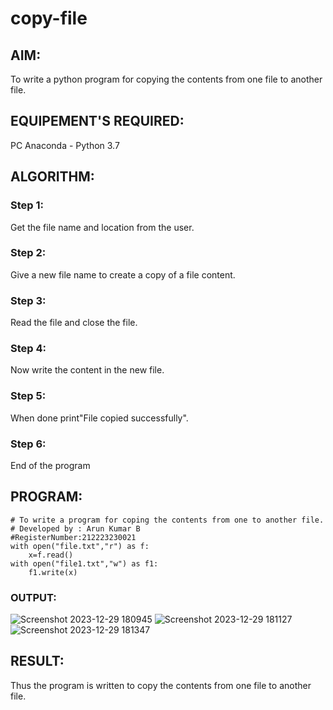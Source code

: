 # copy-file
## AIM:
To write a python program for copying the contents from one file to another file.
## EQUIPEMENT'S REQUIRED: 
PC
Anaconda - Python 3.7
## ALGORITHM: 
### Step 1: 
Get the file name and location from the user.
### Step 2: 
Give a new file name to create a copy of a file content.
### Step 3:
 Read the file and close the file.
### Step 4: 
Now write the content in the new file.
### Step 5:
 When done print"File copied successfully".
### Step 6: 
End of the program

## PROGRAM:
```
# To write a program for coping the contents from one to another file.
# Developed by : Arun Kumar B
#RegisterNumber:212223230021
with open("file.txt","r") as f:
    x=f.read()
with open("file1.txt","w") as f1:
    f1.write(x)
```
### OUTPUT:
![Screenshot 2023-12-29 180945](https://github.com/Arun2005-create/copy-file/assets/138849356/a3e3021f-6acc-47e8-8247-deaf13ccc44b)
![Screenshot 2023-12-29 181127](https://github.com/Arun2005-create/copy-file/assets/138849356/a27aa0b2-98aa-4b7f-9b48-4c3151bb9852)
![Screenshot 2023-12-29 181347](https://github.com/Arun2005-create/copy-file/assets/138849356/00916415-dc7e-4fc7-9810-74ce1faba8b9)

## RESULT:
Thus the program is written to copy the contents from one file to another file.
